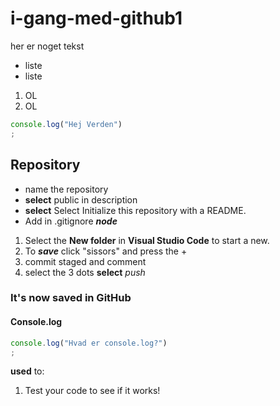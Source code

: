 # i-gang-med-github1
her er noget tekst 
* liste 
* liste
1. OL
1. OL

```javascript
console.log("Hej Verden")
;
```

## Repository
* name the repository 
* __select__ public in description
* __select__ Select Initialize this repository with a README. 
* Add in .gitignore **_node_**

1. Select the **New folder** in __Visual Studio Code__ to start a new. 
2. To **_save_** click "sissors" and press the + 
3. commit staged and comment
4. select the 3 dots 
__select__ _push_

### It's now saved in GitHub
    

#### Console.log

```javascript
console.log("Hvad er console.log?")
;
```
__used__ to: 
1. Test your code to see if it works!
 